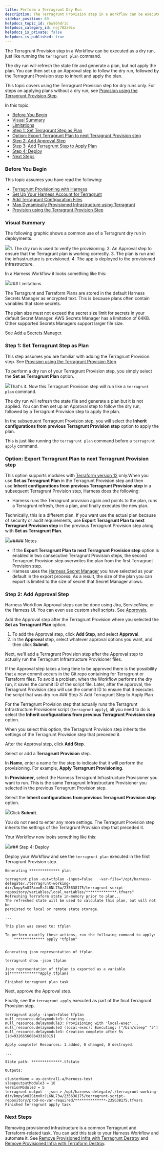 ```yaml
---
title: Perform a Terragrunt Dry Run
description: The Terragrunt Provision step in a Workflow can be executed as a dry run, just like running the terragrunt plan command.
sidebar_position: 60 
helpdocs_topic_id: rbw96hdr1c
helpdocs_category_id: noj782z9is
helpdocs_is_private: false
helpdocs_is_published: true
---
```


The Terragrunt Provision step in a Workflow can be executed as a dry run, just like running the `terragrunt plan` command.

The dry run will refresh the state file and generate a plan, but not apply the plan. You can then set up an Approval step to follow the dry run, followed by the Terragrunt Provision step to inherit and apply the plan.

This topic covers using the Terragrunt Provision step for dry runs only. For steps on applying plans without a dry run, see [Provision using the Terragrunt Provision Step](/article/jbzxpljhlo-provision-using-the-terragrunt-provision-step).

In this topic:

* [Before You Begin](#before_you_begin)
* [Visual Summary](#visual_summary)
* [Limitations](#limitations)
* [Step 1: Set Terragrunt Step as Plan](#step_1_set_terragrunt_step_as_plan)
* [Option: Export Terragrunt Plan to next Terragrunt Provision step](#option_export_terragrunt_plan_to_next_terragrunt_provision_step)
* [Step 2: Add Approval Step](#step_2_add_approval_step)
* [Step 3: Add Terragrunt Step to Apply Plan](#step_3_add_terragrunt_step_to_apply_plan)
* [Step 4: Deploy](#step_4_deploy)
* [Next Steps](#next_steps)

### Before You Begin

This topic assumes you have read the following:

* [Terragrunt Provisioning with Harness](/article/a6onutvbem-terragrunt-provisioning-with-harness)
* [Set Up Your Harness Account for Terragrunt](/article/ulhl7sjxva-set-up-your-harness-account-for-terragrunt)
* [Add Terragrunt Configuration Files](/article/mkjxbkglih-add-terragrunt-configuration-files)
* [Map Dynamically Provisioned Infrastructure using Terragrunt](/article/tphb27opry-map-terragrunt-infrastructure)
* [Provision using the Terragrunt Provision Step](/article/jbzxpljhlo-provision-using-the-terragrunt-provision-step)

### Visual Summary

The following graphic shows a common use of a Terragrunt dry run in deployments.

![](https://files.helpdocs.io/kw8ldg1itf/articles/rbw96hdr1c/1619469759440/image.png)1. The dry run is used to verify the provisioning.
2. An Approval step to ensure that the Terragrunt plan is working correctly.
3. The plan is run and the infrastructure is provisioned.
4. The app is deployed to the provisioned infrastructure.

In a Harness Workflow it looks something like this:

![](https://files.helpdocs.io/kw8ldg1itf/articles/rbw96hdr1c/1619469925832/image.png)### Limitations

The Terragrunt and Terraform Plans are stored in the default Harness Secrets Manager as encrypted text. This is because plans often contain variables that store secrets.

The plan size must not exceed the secret size limit for secrets in your default Secret Manager. AWS Secrets Manager has a limitation of 64KB. Other supported Secrets Managers support larger file size.

See [Add a Secrets Manager](https://docs.harness.io/article/uuer539u3l-add-a-secrets-manager).

### Step 1: Set Terragrunt Step as Plan

This step assumes you are familiar with adding the Terragrunt Provision step. See [Provision using the Terragrunt Provision Step](/article/jbzxpljhlo-provision-using-the-terragrunt-provision-step).

To perform a dry run of your Terragrunt Provision step, you simply select the **Set as Terragrunt Plan** option.

![](https://files.helpdocs.io/kw8ldg1itf/articles/rbw96hdr1c/1619470479702/image.png)That's it. Now this Terragrunt Provision step will run like a `terragrunt plan` command.

The dry run will refresh the state file and generate a plan but it is not applied. You can then set up an Approval step to follow the dry run, followed by a Terragrunt Provision step to apply the plan.

In the subsequent Terragrunt Provision step, you will select the **Inherit configurations from previous Terragrunt Provision step** option to apply the plan.

This is just like running the `terragrunt plan` command before a `terragrunt apply` command.

### Option: Export Terragrunt Plan to next Terragrunt Provision step

This option supports modules with [Terraform version 12](https://www.terraform.io/upgrade-guides/0-12.html) only.When you use **Set as Terragrunt Plan** in the Terragrunt Provision step and then use **Inherit configurations from previous Terragrunt Provision step** in a subsequent Terragrunt Provision step, Harness does the following:

* Harness runs the Terragrunt provision again and points to the plan, runs a Terragrunt refresh, then a plan, and finally executes the new plan.

Technically, this is a different plan. If you want use the actual plan because of security or audit requirements, use **Export Terragrunt Plan to next Terragrunt Provision step** in the previous Terragrunt Provision step along with **Set as Terragrunt Plan**.

![](https://files.helpdocs.io/kw8ldg1itf/articles/rbw96hdr1c/1619470743292/image.png)##### Notes

* If the **Export Terragrunt Plan to next Terragrunt Provision step** option is enabled in two consecutive Terragrunt Provision steps, the second Terragrunt Provision step overwrites the plan from the first Terragrunt Provision step.
* Harness uses the [Harness Secret Manager](https://docs.harness.io/article/uuer539u3l-add-a-secrets-manager) you have selected as your default in the export process. As a result, the size of the plan you can export is limited to the size of secret that Secret Manager allows.

### Step 2: Add Approval Step

Harness Workflow Approval steps can be done using Jira, ServiceNow, or the Harness UI. You can even use custom shell scripts. See [Approvals](/article/0ajz35u2hy).

Add the Approval step after the Terragrunt Provision where you selected the **Set as Terragrunt Plan** option.

1. To add the Approval step, click **Add Step**, and select **Approval**.
2. In the **Approval** step, select whatever approval options you want, and then click **Submit**.

Next, we'll add a Terragrunt Provision step after the Approval step to actually run the Terragrunt Infrastructure Provisioner files.

If the Approval step takes a long time to be approved there is the possibility that a new commit occurs in the Git repo containing for Terragrunt or Terraform files. To avoid a problem, when the Workflow performs the dry run, it saves the commit ID of the script file. Later, after the approval, the Terragrunt Provision step will use the commit ID to ensure that it executes the script that was dry run.### Step 3: Add Terragrunt Step to Apply Plan

For the Terragrunt Provision step that actually runs the Terragrunt Infrastructure Provisioner script (`terragrunt` `apply`), all you need to do is select the **Inherit configurations from previous Terragrunt Provision step** option.

When you select this option, the Terragrunt Provision step inherits the settings of the Terragrunt Provision step that preceded it.

After the Approval step, click **Add Step**.

Select or add a **Terragrunt** **Provision** step.

In **Name**, enter a name for the step to indicate that it will perform the provisioning. For example, **Apply Terragrunt Provisioning**.

In **Provisioner**, select the Harness Terragrunt Infrastructure Provisioner you want to run. This is the same Terragrunt Infrastructure Provisioner you selected in the previous Terragrunt Provision step.

Select the **Inherit configurations from previous Terragrunt Provision step** option.

![](https://files.helpdocs.io/kw8ldg1itf/articles/rbw96hdr1c/1619471009577/image.png)Click **Submit**.

You do not need to enter any more settings. The Terragrunt Provision step inherits the settings of the Terragrunt Provision step that preceded it.

Your Workflow now looks something like this:

![](https://files.helpdocs.io/kw8ldg1itf/articles/rbw96hdr1c/1619471105738/image.png)### Step 4: Deploy

Deploy your Workflow and see the `terragrunt plan` executed in the first Terragrunt Provision step.


```
Generating ************** plan   
  
terragrunt plan -out=tfplan -input=false   -var-file="/opt/harness-delegate/./terragrunt-working-dir/kmpySmUISimoRrJL6NL73w/235638175/terragrunt-script-repository/variables/local_variables/**************.tfvars"    
Refreshing Terraform state in-memory prior to plan...  
The refreshed state will be used to calculate this plan, but will not be  
persisted to local or remote state storage.  
  
...  
  
This plan was saved to: tfplan  
  
To perform exactly these actions, run the following command to apply:  
    ************** apply "tfplan"  
  
  
Generating json representation of tfplan   
  
terragrunt show -json tfplan  
  
Json representation of tfplan is exported as a variable ${**************Apply.tfplan}   
  
Finished terragrunt plan task
```
Next, approve the Approval step.

Finally, see the `terragrunt apply` executed as part of the final Terragrunt Provision step.


```
terragrunt apply -input=false tfplan  
null_resource.delaymodule3: Creating...  
null_resource.delaymodule3: Provisioning with 'local-exec'...  
null_resource.delaymodule3 (local-exec): Executing: ["/bin/sleep" "5"]  
null_resource.delaymodule3: Creation complete after 5s [id=932665668643318315]  
  
Apply complete! Resources: 1 added, 0 changed, 0 destroyed.  
  
...  
  
State path: **************.tfstate  
  
Outputs:  
  
clusterName = us-central1-a/harness-test  
sleepoutputModule3 = 10  
versionModule3 = 5  
terragrunt output --json > /opt/harness-delegate/./terragrunt-working-dir/kmpySmUISimoRrJL6NL73w/235638175/terragrunt-script-repository/prod-no-var-required/**************-235638175.tfvars  
Finished terragrunt apply task
```
### Next Steps

Removing provisioned infrastructure is a common Terragrunt and Terraform-related task. You can add this task to your Harness Workflow and automate it. See [Remove Provisioned Infra with Terragrunt Destroy](/article/1zmz2vtdo2-remove-provisioned-infra-with-terragrunt-destroy) and [Remove Provisioned Infra with Terraform Destroy](/article/4egyxnse9r-terraform-destroy).

